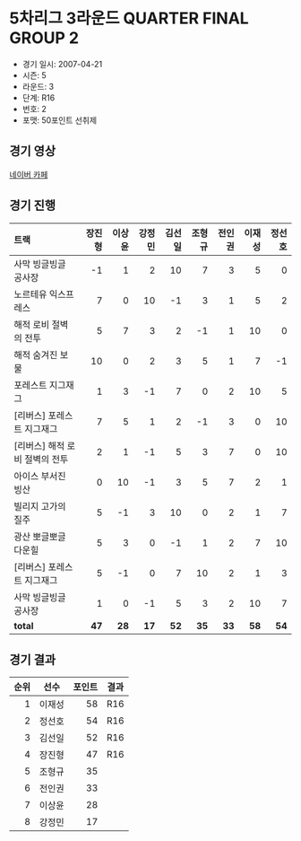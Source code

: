 # 5차리그 3라운드 QUARTER FINAL GROUP 2

- 경기 일시: 2007-04-21
- 시즌: 5
- 라운드: 3
- 단계: R16
- 번호: 2
- 포맷: 50포인트 선취제





## 경기 영상
[네이버 카페](https://cafe.naver.com/leaguekart/79)

## 경기 진행

| 트랙 | 장진형 | 이상윤 | 강정민 | 김선일 | 조형규 | 전인권 | 이재성 | 정선호 |
|:---|---:|---:|---:|---:|---:|---:|---:|---:|
| 사막 빙글빙글 공사장 | -1 | 1 | 2 | 10 | 7 | 3 | 5 | 0 |
| 노르테유 익스프레스 | 7 | 0 | 10 | -1 | 3 | 1 | 5 | 2 |
| 해적 로비 절벽의 전투 | 5 | 7 | 3 | 2 | -1 | 1 | 10 | 0 |
| 해적 숨겨진 보물 | 10 | 0 | 2 | 3 | 5 | 1 | 7 | -1 |
| 포레스트 지그재그 | 1 | 3 | -1 | 7 | 0 | 2 | 10 | 5 |
| [리버스] 포레스트 지그재그 | 7 | 5 | 1 | 2 | -1 | 3 | 0 | 10 |
| [리버스] 해적 로비 절벽의 전투 | 2 | 1 | -1 | 5 | 3 | 7 | 0 | 10 |
| 아이스 부서진 빙산 | 0 | 10 | -1 | 3 | 5 | 7 | 2 | 1 |
| 빌리지 고가의 질주 | 5 | -1 | 3 | 10 | 0 | 2 | 1 | 7 |
| 광산 뽀글뽀글 다운힐 | 5 | 3 | 0 | -1 | 1 | 2 | 7 | 10 |
| [리버스] 포레스트 지그재그 | 5 | -1 | 0 | 7 | 10 | 2 | 1 | 3 |
| 사막 빙글빙글 공사장 | 1 | 0 | -1 | 5 | 3 | 2 | 10 | 7 |
| __total__ | __47__ | __28__ | __17__ | __52__ | __35__ | __33__ | __58__ | __54__ |




## 경기 결과

| 순위 | 선수 | 포인트 | 결과 |
|---:|:---:|---:|:---:|
| 1 | 이재성 | 58 | R16 |
| 2 | 정선호 | 54 | R16 |
| 3 | 김선일 | 52 | R16 |
| 4 | 장진형 | 47 | R16 |
| 5 | 조형규 | 35 |  |
| 6 | 전인권 | 33 |  |
| 7 | 이상윤 | 28 |  |
| 8 | 강정민 | 17 |  |

